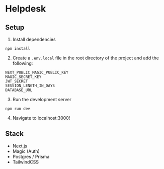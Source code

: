 # Helpdesk

## Setup
1. Install dependencies
```
npm install
```
2. Create a `.env.local` file in the root directory of the project and add the following:
```
NEXT_PUBLIC_MAGIC_PUBLIC_KEY
MAGIC_SECRET_KEY
JWT_SECRET
SESSION_LENGTH_IN_DAYS
DATABASE_URL
```

3. Run the development server
```
npm run dev
```
4. Navigate to localhost:3000!

## Stack
- Next.js
- Magic (Auth)
- Postgres / Prisma
- TailwindCSS